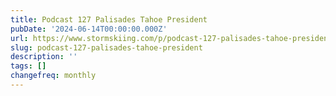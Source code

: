```yaml
---
title: Podcast 127 Palisades Tahoe President
pubDate: '2024-06-14T00:00:00.000Z'
url: https://www.stormskiing.com/p/podcast-127-palisades-tahoe-president
slug: podcast-127-palisades-tahoe-president
description: ''
tags: []
changefreq: monthly
---
```


<!-- Add post content below -->
